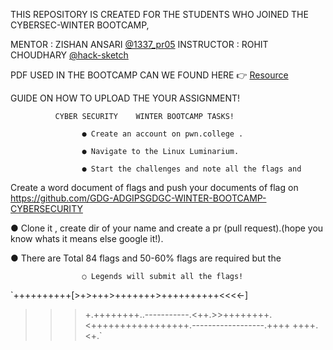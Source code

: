 THIS REPOSITORY IS CREATED FOR THE STUDENTS WHO JOINED THE CYBERSEC-WINTER BOOTCAMP, 


MENTOR     : ZISHAN ANSARI    [@1337_pr05](https://github.com/1337-pr05)
INSTRUCTOR : ROHIT CHOUDHARY [@hack-sketch](https://github.com/hack-sketch)

PDF USED IN THE BOOTCAMP CAN WE FOUND HERE 👉
[Resource](https://github.com/1337-H4K3R5/BASIC_LINUX_RESOURCE)

GUIDE ON HOW TO UPLOAD THE YOUR ASSIGNMENT!

              CYBER SECURITY    WINTER BOOTCAMP TASKS!

                    ● Create an account on pwn.college .

                    ● Navigate to the Linux Luminarium.

                    ● Start the challenges and note all the flags and

Create a word document of flags and push your documents of flag on https://github.com/GDG-ADGIPSGDGC-WINTER-BOOTCAMP-CYBERSECURITY

● Clone it , create dir of your name and create a pr (pull
request).(hope you know whats it means else google
it!).

● There are Total 84 flags and 50-60% flags are required
but the

                    ○ Legends will submit all the flags!

`++++++++++[>+>+++>+++++++>++++++++++<<<<-]
>>>+.++++++++..-----------.<++.>>++++++++.
<+++++++++++++++++.------------------.++++
++++.<+.`



